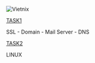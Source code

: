 ![Vietnix](https://github.com/Phuong-Duy/Vietnix/assets/165816783/27cdb7c4-3d30-4c6c-a120-8a40eaa64125)

[TASK1](https://github.com/Phuong-Duy/Vietnix/blob/796ab9d6389d704394819815dbc1920505ce96b6/SSL-Domain-MailServer-DNS/VietNix%20-%20Training%20f39e3cc759774d00872cd0ec16695752.md)

SSL - Domain - Mail Server - DNS

[TASK2](https://github.com/Phuong-Duy/Vietnix/blob/c147f41f9fea0cb81e7ad4eb8690f53203aa90e2/Linux/Task%202%203038ab47edba4909bc074d420e0e54a2.md)

LINUX
